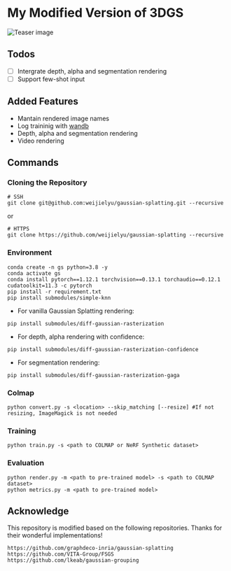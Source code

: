 # My Modified Version of 3DGS
![Teaser image](assets/teaser.png)

## Todos

- [ ] Intergrate depth, alpha and segmentation rendering
- [ ] Support few-shot input

## Added Features
- Mantain rendered image names
- Log traininig with [wandb](https://wandb.ai/site)
- Depth, alpha and segmentation rendering
- Video rendering

## Commands

### Cloning the Repository
```
# SSH
git clone git@github.com:weijielyu/gaussian-splatting.git --recursive
```
or
```
# HTTPS
git clone https://github.com/weijielyu/gaussian-splatting --recursive
```

### Environment
```
conda create -n gs python=3.8 -y
conda activate gs
conda install pytorch==1.12.1 torchvision==0.13.1 torchaudio==0.12.1 cudatoolkit=11.3 -c pytorch
pip install -r requirement.txt
pip install submodules/simple-knn
```
- For vanilla Gaussian Splatting rendering:
```
pip install submodules/diff-gaussian-rasterization
```
- For depth, alpha rendering with confidence:
```
pip install submodules/diff-gaussian-rasterization-confidence
```
- For segmentation rendering:
```
pip install submodules/diff-gaussian-rasterization-gaga
```

### Colmap
```
python convert.py -s <location> --skip_matching [--resize] #If not resizing, ImageMagick is not needed
```

### Training
```
python train.py -s <path to COLMAP or NeRF Synthetic dataset>
```
### Evaluation
```
python render.py -m <path to pre-trained model> -s <path to COLMAP dataset>
python metrics.py -m <path to pre-trained model>
```


## Acknowledge
This repository is modified based on the following repositories. Thanks for their wonderful implementations!
```
https://github.com/graphdeco-inria/gaussian-splatting
https://github.com/VITA-Group/FSGS
https://github.com/lkeab/gaussian-grouping
```
